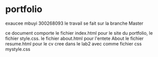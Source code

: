# portfolio
exaucee mbuyi 300268093
le travail se fait sur la branche Master 

 ce document comporte le fichier index.html pour le site du portfolio, le fichier style.css.
 le fichier about.html pour l'entete About
 le fichier resume.html pour le cv cree dans le lab2 avec comme fichier css mystyle.css
